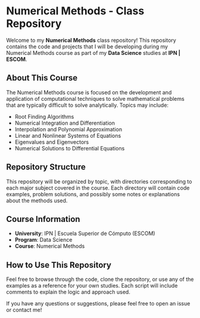 
# Numerical Methods - Class Repository

Welcome to my **Numerical Methods** class repository! This repository contains the code and projects that I will be developing during my Numerical Methods course as part of my **Data Science** studies at **IPN | ESCOM**.

## About This Course

The Numerical Methods course is focused on the development and application of computational techniques to solve mathematical problems that are typically difficult to solve analytically. Topics may include:

- Root Finding Algorithms
- Numerical Integration and Differentiation
- Interpolation and Polynomial Approximation
- Linear and Nonlinear Systems of Equations
- Eigenvalues and Eigenvectors
- Numerical Solutions to Differential Equations

## Repository Structure

This repository will be organized by topic, with directories corresponding to each major subject covered in the course. Each directory will contain code examples, problem solutions, and possibly some notes or explanations about the methods used.

## Course Information

- **University**: IPN | Escuela Superior de Cómputo (ESCOM)
- **Program**: Data Science
- **Course**: Numerical Methods

## How to Use This Repository

Feel free to browse through the code, clone the repository, or use any of the examples as a reference for your own studies. Each script will include comments to explain the logic and approach used.

If you have any questions or suggestions, please feel free to open an issue or contact me!
